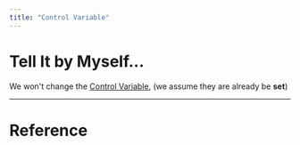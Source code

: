```yaml
---
title: "Control Variable"
---
```


#

# Tell It by Myself...

We won't change the [Control Variable](Control%20Variable.md), (we assume they are already be **set**)




---



# Reference 


